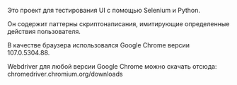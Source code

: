 Это проект для тестирования UI с помощью Selenium и Python.

Он содержит паттерны скриптонаписания, имитирующие определенные действия пользователя.

В качестве браузера использовался Google Chrome версии 107.0.5304.88.

Webdriver для любой версии Google Chrome можно скачать отсюда:
chromedriver.chromium.org/downloads


